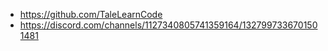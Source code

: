 - https://github.com/TaleLearnCode
- https://discord.com/channels/1127340805741359164/1327997336701501481
